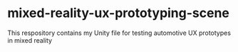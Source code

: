 # mixed-reality-ux-prototyping-scene
This respository contains my Unity file for testing automotive UX prototypes in mixed reality
